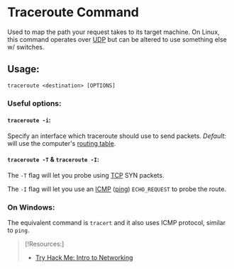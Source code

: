 
# Traceroute Command
Used to map the path your request takes to its target machine. On Linux, this command operates over [UDP](/networking/protocols/UDP.md) but can be altered to use something else w/ switches.

## Usage:
```
traceroute <destination> [OPTIONS]
```

### Useful options:
#### `traceroute -i`:
Specify an interface which traceroute should use to send packets. *Default:* will use the computer's [routing table](/networking/routing/routing-table.md).

#### `traceroute -T` & `traceroute -I`:
The `-T` flag will let you probe using [TCP](/networking/protocols/TCP.md) SYN packets.

The `-I` flag will let you use an [ICMP](/networking/protocols/ICMP.md) ([ping](ping.md)) `ECHO_REQUEST` to probe the route.

### On Windows:
The equivalent command is `tracert` and it also uses ICMP protocol, similar to `ping`.

> [!Resources:]
> - [Try Hack Me: Intro to Networking](https://tryhackme.com/room/introtonetworking)




